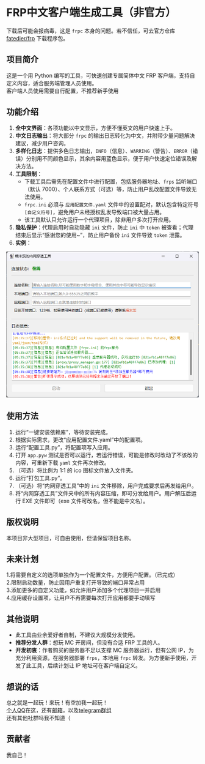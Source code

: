 # FRP中文客户端生成工具（非官方）

下载后可能会报病毒，这是 `frpc` 本身的问题。若不信任，可去官方仓库 [fatedier/frp](https://github.com/fatedier/frp) 下载程序包。

## 项目简介
这是一个用 Python 编写的工具，可快速创建专属简体中文 FRP 客户端，支持自定义内容，适合服务端管理人员使用。  
客户端人员使用需要自行配置，不推荐新手使用

## 功能介绍
1. **全中文界面**：各项功能以中文显示，方便不懂英文的用户快速上手。
2. **中文日志输出**：将大部分 `frpc` 的输出日志转化为中文，并附带少量问题解决建议，减少用户咨询。
3. **多样化日志**：提供多色日志输出，`INFO`（信息）、`WARRING`（警告）、`ERROR`（错误）分别用不同颜色显示，其余内容用蓝色显示，便于用户快速定位错误及解决方法。
4. **工具限制**：
    - 下载工具后需先在配置文件中进行配置，包括服务器地址、`frps` 监听端口（默认 7000）、个人联系方式（可选）等，防止用户乱改配置文件导致无法使用。
    - `frpc.ini` 必须与 `应用配置文件.yaml` 文件中的设置配对，默认包含特定符号 `[自定义符号]`，避免用户未经授权乱发导致端口被大量占用。
    - 该工具默认只允许运行一个代理项目，除非用户多次打开应用。
5. **隐私保护**：代理启用时自动隐藏 `ini` 文件，防止 `ini` 中 `token` 被查看；代理结束后显示“感谢您的使用~”，防止用户备份 `ini` 文件导致 `token` 泄露。
6. **实例**：
   
![示例图片](imgs/示例图片.png)

## 使用方法
1. 运行“一键安装依赖库”，等待安装完成。
2. 根据实际需求，更改“应用配置文件.yaml”中的配置项。
3. 运行“配置工具.py”，将配置项写入应用。
4. 打开 `app.pyw` 测试是否可以运行，若运行错误，可能是修改时改动了不该改的内容，可重新下载 `yaml` 文件再次修改。
5. （可选）将比例为 1:1 的 ico 图标文件放入文件夹。
6. 运行“打包工具.py”。
7. （可选）将“内网穿透工具”中的 `ini` 文件移除，用户完成要求后再发给用户。
8. 将“内网穿透工具”文件夹中的所有内容压缩，即可分发给用户。用户解压后运行 EXE 文件即可（exe 文件可改名，但不能是中文名）。

## 版权说明
本项目非大型项目，可自由使用，但请保留项目名称。

## 未来计划
1.将需要自定义的选项单独作为一个配置文件，方便用户配置。（已完成）  
2.限制启动数量，防止因用户重复打开导致的端口异常占用  
3.添加更多的自定义功能，如允许用户添加多个代理项目一并启用  
4.应用缓存设置项，让用户不再需要每次打开应用都要手动填写

## 其他说明
- 此工具由业余爱好者自制，不建议大规模分发使用。
- **推荐分发人群**：想玩 MC 开房间，但没有合适 FRP 工具的人。
- **开发初衷**：作者购买的服务器不足以支撑 MC 服务器运行，但有公网 IP，为充分利用资源，在服务器部署 `frps`，本地用 `frpc` 转发。为方便新手使用，开发了此工具，后续计划让 IP 地址可在客户端自定义。
## 想说的话
总之就是一起玩！来玩！有空加我一起玩！  
[个人QQ](https://qm.qq.com/q/AX440I8FKU)在这，还有[邮箱](mailto://luocibai2@gmail.com)，以及[telegram群组](https://t.me/+uNjj60QrfV43OTBl)  
还有其他社群吗我不知道（

## 贡献者
我自己！
